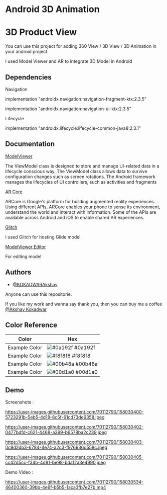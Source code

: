 # Android 3D Animation 
# 3D Product View 

You can use this project for adding 360 View / 3D View / 3D Animation 
in your android project.

I used Model Viewer and AR to integrate 3D Model in Android





## Dependencies
 Navigation
        
implementation "androidx.navigation:navigation-fragment-ktx:2.3.5"
    
implementation "androidx.navigation:navigation-ui-ktx:2.3.5"

Lifecycle
  
implementation "androidx.lifecycle:lifecycle-common-java8:2.3.1"


## Documentation

[ModelViewer](https://modelviewer.dev/)

The ViewModel class is designed to store and manage UI-related data in a lifecycle conscious way. The ViewModel class allows data to survive configuration changes such as screen rotations. The Android framework manages the lifecycles of UI controllers, such as activities and fragments


[AR Core](https://developers.google.com/ar/devices)

ARCore is Google's platform for building augmented reality experiences. Using different APIs, ARCore enables your phone to sense its environment, understand the world and interact with information. Some of the APIs are available across Android and iOS to enable shared AR experiences.

[Glitch](https://glitch.com/dashboard)

I used Glitch for hosting Glide model.


[ModelViewer Editor ](https://modelviewer.dev/editor/)

For editing model



## Authors

- [@KOKADWARAkshay](https://github.com/KOKADWARAkshay)

Anyone can use this repositorie.

If you like my work and wanna say thank you, 
then you can buy me a coffee 
[@Akshay Kokadwar](https://www.buymeacoffee.com/akshaykokaW)


## Color Reference

| Color             | Hex                                                                |
| ----------------- | ------------------------------------------------------------------ |
| Example Color | ![#0a192f](https://via.placeholder.com/10/0a192f?text=+) #0a192f |
| Example Color | ![#f8f8f8](https://via.placeholder.com/10/f8f8f8?text=+) #f8f8f8 |
| Example Color | ![#00b48a](https://via.placeholder.com/10/00b48a?text=+) #00b48a |
| Example Color | ![#00d1a0](https://via.placeholder.com/10/00b48a?text=+) #00d1a0 |


## Demo

Screenshots :

https://user-images.githubusercontent.com/70112790/158030400-5723291b-5eb5-4d18-8c5f-61cd73de6358.jpeg


https://user-images.githubusercontent.com/70112790/158030402-0477bdfd-c621-4468-a399-b6578ba2c239.jpeg


https://user-images.githubusercontent.com/70112790/158030403-0c9d2db3-6784-4e74-a2c3-f976936d558c.jpeg


https://user-images.githubusercontent.com/70112790/158030405-cc42d5cc-f34b-4d81-be98-bda12a3e4990.jpeg



Demo Video :

https://user-images.githubusercontent.com/70112790/158030534-46400360-39bb-4e6f-b5b5-1aca3fb7e27b.mp4

